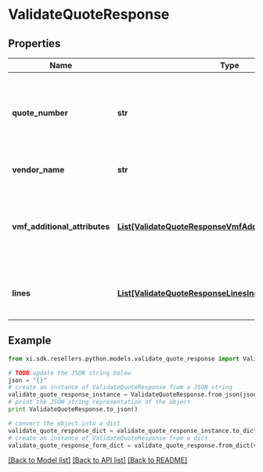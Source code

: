# ValidateQuoteResponse


## Properties

Name | Type | Description | Notes
------------ | ------------- | ------------- | -------------
**quote_number** | **str** | A unique identifier generated by Ingram Micro&#39;s CRM specific to each quote. | [optional] 
**vendor_name** | **str** | The name of the vendor. | [optional] 
**vmf_additional_attributes** | [**List[ValidateQuoteResponseVmfAdditionalAttributesInner]**](ValidateQuoteResponseVmfAdditionalAttributesInner.md) | The object containing the list of fields required at a header level by the vendor. | [optional] 
**lines** | [**List[ValidateQuoteResponseLinesInner]**](ValidateQuoteResponseLinesInner.md) | The object containing the lines from the quote. | [optional] 

## Example

```python
from xi.sdk.resellers.python.models.validate_quote_response import ValidateQuoteResponse

# TODO update the JSON string below
json = "{}"
# create an instance of ValidateQuoteResponse from a JSON string
validate_quote_response_instance = ValidateQuoteResponse.from_json(json)
# print the JSON string representation of the object
print ValidateQuoteResponse.to_json()

# convert the object into a dict
validate_quote_response_dict = validate_quote_response_instance.to_dict()
# create an instance of ValidateQuoteResponse from a dict
validate_quote_response_form_dict = validate_quote_response.from_dict(validate_quote_response_dict)
```
[[Back to Model list]](../README.md#documentation-for-models) [[Back to API list]](../README.md#documentation-for-api-endpoints) [[Back to README]](../README.md)


